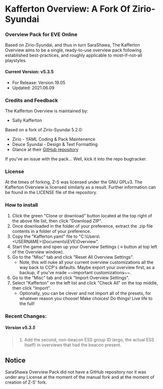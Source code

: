 # Kafferton Overview: A Fork Of Zirio-Syundai
### Overview Pack for EVE Online

Based on Zirio-Syundai, and thus in turn SaraShawa, The Kafferton Overview aims to be a single, ready-to-use overview pack following established best-practices, and roughly applicable to most-if-not-all playstyles.

#### Current Version: v5.3.5
- For Release: Version 19.05
- Updated: 2021.06.09

### Credits and Feedback
The Kafferton Overview is maintained by:
- Sally Kafferton

Based on a fork of Zirio-Syundai 5.2.0:
- Zirio - YAML Coding & Pack Maintenence
- Deuce Syundai - Design & Text Formatting
- Glance at their [GitHub repository](https://github.com/Arziel1992/Z-S-Overview-Pack)

If you've an issue with the pack... Well, kick it into the repo bugtracker.

### License
At the times of forking, Z-S was licensed under the GNU GPLv3. The Kafferton Overview is licensed similarly as a result. Further information can be found in the LICENSE file of the repository.

### How to install
1. Click the green "Clone or download" button located at the top right of the above file list, then click "Download ZIP".
2. Once downloaded in the folder of your preference, extract the .zip file contents in a folder of your preference.
3. Copy the "Kafferton.yaml" file to "C:\Users\\\<USERNAME>\Documents\EVE\Overview".
4. Start the game and open up your Overview Settings ( ≡ button at top left of the Overview window).
5. Go to the "Misc" tab and click "Reset All Overview Settings".
   - Note, this will nuke all your current overview customizations all the way back to CCP's defaults. Maybe export your overview first, as a backup, if you've made \~\~important customizations\~\~.
6. Go to the "Misc" tab and click "Import Overview Settings".
7. Select "Kafferton" on the left list and click "Check All" on the top middle, then click "Import".
   - Optionally, you can be clever and not import all of the presets, for whatever reason you choose! Make choices! Do things! Live life to the full!

### Recent Changes:

##### Version v5.3.5
>1. Add the second, non-beacon ESS group ID (ergo, the actual ESS itself) in overviews that had the beacon present.

## Notice
SaraShawa Overview Pack did not have a GitHub repository nor it was under any License at the moment of the manual fork and at the moment of creation of Z-S' fork.
